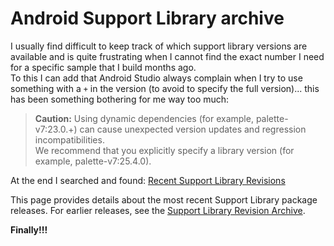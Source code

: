# Android Support Library archive
I usually find difficult to keep track of which support library versions are available and is quite frustrating when I cannot find the exact number I need for a specific sample that I build months ago.  
To this I can add that Android Studio always complain when I try to use something with a `+` in the version (to avoid to specify the full version)... this has been something bothering for me way too much:

> __Caution:__ Using dynamic dependencies (for example, palette-v7:23.0.+) can cause unexpected version updates and regression incompatibilities.  
> We recommend that you explicitly specify a library version (for example, palette-v7:25.4.0).



At the end I searched and found: [Recent Support Library Revisions](https://developer.android.com/topic/libraries/support-library/revisions.html)

This page provides details about the most recent Support Library package releases. For earlier releases, see the [Support Library Revision Archive](https://developer.android.com/topic/libraries/support-library/rev-archive.html).

__Finally!!!__

